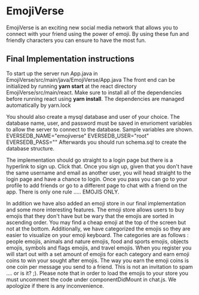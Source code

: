 # EmojiVerse

EmojiVerse is an exciting new social media network that allows you to connect
with your friend using the power of emoji. By using these fun and friendly 
characters you can ensure to have the most fun. 

## Final Implementation instructions

To start up the server run App.java in EmojiVerse/src/main/java/EmojiVerse/App.java
The front end can be initialized by running **yarn start** at the react directory EmojiVerse/src/main/react.
Make sure to install all of the dependencies before running react using **yarn install**. The dependencies are managed automatically by yarn.lock

You should also create a mysql database and user of your choice. The database name, user, and password must be saved in envrioment variables to allow the server to connect to the database. Sample variables are shown. 
    EVERSEDB_NAME="emojiverse"
    EVERSEDB_USER="root"
    EVERSEDB_PASS=""
Afterwards you should run schema.sql to create the database structure.

The implementation should go straight to a login page but there is a hyperlink to sign up. Click that.
Once you sign up, given that you don't have the same username and email as another user, you will head straight to the login page and have a chance to login. Once you pass you can go to your profile to add friends or go to a different page to chat with a friend on the app. There is only one rule ..... EMOJIS ONLY.

In addition we have also added an emoji store in our final implementation and some more interesting features. The emoji store allows users to buy emojis that they don't have but be wary that the emojis are sorted in ascending order. You may find a cheap emoji at the top of the screen but not at the bottom. Additionally, we have categorized the emojis so they are easier to visualize on your emoji keyboard. The categories are as follows : people emojis, animals and nature emojis, food and sports emojis, objects emojis, symbols and flags emojis, and travel emojis. When you register you will start out with a set amount of emojis for each category and earn emoji coins to win your sought after emojis. The way you earn the emoji coins is one coin per message you send to a friend. This is not an invitation to spam .... or is it? ;). Please note that in order to load the emojis to your store you must uncomment the code under componentDidMount in chat.js. We apologize if there is any inconvenience.




